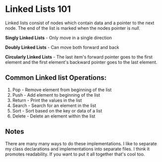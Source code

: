 # Linked Lists 101

Linked lists consist of nodes which contain data and a pointer to the next node. The end of the list is marked when the nodes pointer is _null_.

**Singly Linked Lists** - Only move in a single direction

**Doubly Linked Lists** - Can move both forward and back

**Circularly Linked Lists** - The last item's forward pointer goes to the first element and the first element's backward pointer goes to the last element.


## Common Linked list Operations:

1. Pop - Remove element from beginning of the list
2. Push - Add element to beginning of the list
3. Return - Print the values in the list
4. Search - Search for an element in the list
5. Sort - Sort based on the key or data of a list
6. Delete - Delete an element within the list


## Notes

There are many many ways to do these implementations. I like to separate my class declarations and implementations into separate files. I think it promotes readability. If you want to put it all together that's cool too.